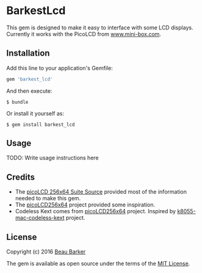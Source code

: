 # BarkestLcd

This gem is designed to make it easy to interface with some LCD displays.  Currently it works with the PicoLCD from www.mini-box.com.




## Installation

Add this line to your application's Gemfile:

```ruby
gem 'barkest_lcd'
```

And then execute:

    $ bundle

Or install it yourself as:

    $ gem install barkest_lcd


## Usage

TODO: Write usage instructions here



## Credits

*   The [picoLCD 256x64 Suite Source](http://resources.mini-box.com/online/picolcd/256x64/1003/PicoLCD256x64_src.zip) provided most of the information needed to make this gem.
*   The [picoLCD256x64](https://github.com/itszero/picoLCD256x64) project provided some inspiration.
*   Codeless Kext comes from [picoLCD256x64](https://github.com/itszero/picoLCD256x64) project.
    Inspired by [k8055-mac-codeless-kext](https://github.com/piha/k8055-mac-codeless-kext) project.


## License

Copyright (c) 2016 [Beau Barker](mailto:beau@barkerest.com)

The gem is available as open source under the terms of the [MIT License](http://opensource.org/licenses/MIT).

